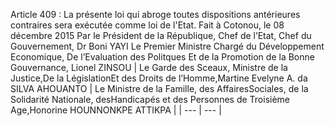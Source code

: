 Article 409 : La présente loi qui abroge toutes dispositions antérieures contraires sera exécutée comme loi de l'Etat.
Fait à Cotonou, le 08 décembre 2015
Par le Président de la République,
Chef de l’Etat, Chef du Gouvernement,
Dr Boni YAYI
Le Premier Ministre Chargé du Développement Economique,
De l’Evaluation des Politques
Et de la Promotion de la Bonne Gouvernance,
Lionel ZINSOU
| Le Garde des Sceaux, Ministre de la Justice,De la LégislationEt des Droits de l’Homme,Martine Evelyne A. da SILVA AHOUANTO | Le Ministre de la Famille, des AffairesSociales, de la Solidarité Nationale, desHandicapés et des Personnes de Troisième Age,Honorine HOUNNONKPE ATTIKPA |
| --- | --- |